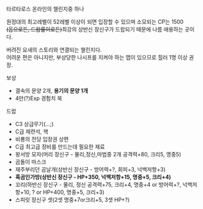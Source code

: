 타르타로스 온라인의 챌린지중 하나

원정대의 최고레벨이 52레벨 이상이 되면 입장할 수 있으며 소모되는 CP는 1500  
<del>(옵으로든, 드랍률이로든)</del>최강의 상반신 장신구가 드랍되기 때문에 나름 애용하는 곳이다.

버려진 요새의 스토리와 연결되는 챌린지다.  
어려운 편은 아니지만, 부상당한 나시프를 지켜야 하는 맵이 있으므로 힐러 1명 이상 권장.

보상  
* 결속의 문양 2개, **용기의 문양 1개**  
* 4만(?)Exp 경험치 북

드랍  
* C3 상급무기(...;)  
* C급 제련석, 핵  
* 비룡의 전당 입장권 상편  
* C급 최고급 장비를 만드는데 필요한 재료   
* 왕서방 모자(머리 장신구 - 물리,정신,마법중 2개 공격력+80, 크리5, 명중5)  
* 곰돌이 마스크  
* 재주부리던 곰날개(상반신 장신구 - 방어력+?, 회피+3, 넉백저항+3)  
* **흑곰인가방(상반신 장신구 - HP+350, 넉백저항+15, 명중+5, 크리+4)**  
* 꼬리(하반신 장신구 - 물리, 정신 공격력+75, 크리+4, 명중+4 or 방어력+?, 넉백저항+10, ? or HP+400, 명중+5, 크리+3)  
* 스피릿 장신구 셋(2셋 명중+7or크리+5, 3셋 HP+?)

